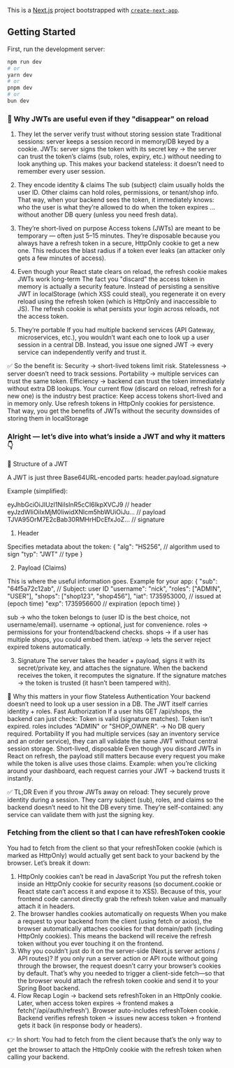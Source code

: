 This is a [Next.js](https://nextjs.org) project bootstrapped with [`create-next-app`](https://nextjs.org/docs/app/api-reference/cli/create-next-app).

## Getting Started

First, run the development server:

```bash
npm run dev
# or
yarn dev
# or
pnpm dev
# or
bun dev
```

### 🔎 Why JWTs are useful even if they "disappear" on reload

1. They let the server verify trust without storing session state
Traditional sessions: server keeps a session record in memory/DB keyed by a cookie.
JWTs: server signs the token with its secret key → the server can trust the token’s claims (sub, roles, expiry, etc.) without needing to look anything up.
This makes your backend stateless: it doesn’t need to remember every user session.

2. They encode identity & claims
The sub (subject) claim usually holds the user ID.
Other claims can hold roles, permissions, or tenant/shop info.
That way, when your backend sees the token, it immediately knows:
who the user is
what they’re allowed to do
when the token expires
…without another DB query (unless you need fresh data).

3. They’re short-lived on purpose
Access tokens (JWTs) are meant to be temporary — often just 5–15 minutes.
They’re disposable because you always have a refresh token in a secure, HttpOnly cookie to get a new one.
This reduces the blast radius if a token ever leaks (an attacker only gets a few minutes of access).

4. Even though your React state clears on reload, the refresh cookie makes JWTs work long-term
The fact you "discard" the access token in memory is actually a security feature.
Instead of persisting a sensitive JWT in localStorage (which XSS could steal), you regenerate it on every reload using the refresh token (which is HttpOnly and inaccessible to JS).
The refresh cookie is what persists your login across reloads, not the access token.

5. They’re portable
If you had multiple backend services (API Gateway, microservices, etc.), you wouldn’t want each one to look up a user session in a central DB.
Instead, you issue one signed JWT → every service can independently verify and trust it.

✅ So the benefit is:
Security → short-lived tokens limit risk.
Statelessness → server doesn’t need to track sessions.
Portability → multiple services can trust the same token.
Efficiency → backend can trust the token immediately without extra DB lookups.
Your current flow (discard on reload, refresh for a new one) is the industry best practice:
Keep access tokens short-lived and in memory only.
Use refresh tokens in HttpOnly cookies for persistence.
That way, you get the benefits of JWTs without the security downsides of storing them in localStorage


### Alright — let’s dive into what’s inside a JWT and why it matters 👇

🔑 Structure of a JWT

A JWT is just three Base64URL-encoded parts:
header.payload.signature

Example (simplified):

eyJhbGciOiJIUzI1NiIsInR5cCI6IkpXVCJ9   // header
eyJzdWIiOiIxMjM0IiwidXNlcm5hbWUiOiJu... // payload
TJVA95OrM7E2cBab30RMHrHDcEfxJoZ...      // signature

1. Header

Specifies metadata about the token:
{
  "alg": "HS256",  // algorithm used to sign
  "typ": "JWT"     // type
}

2. Payload (Claims)

This is where the useful information goes.
Example for your app:
{
  "sub": "64f5a72c12ab",   // Subject: user ID
  "username": "nick",
  "roles": ["ADMIN", "USER"],
  "shops": ["shop123", "shop456"],
  "iat": 1735953000,       // issued at (epoch time)
  "exp": 1735956600        // expiration (epoch time)
}


sub → who the token belongs to (user ID is the best choice, not username/email).
username → optional, just for convenience.
roles → permissions for your frontend/backend checks.
shops → if a user has multiple shops, you could embed them.
iat/exp → lets the server reject expired tokens automatically.

3. Signature
The server takes the header + payload, signs it with its secret/private key, and attaches the signature.
When the backend receives the token, it recomputes the signature.
If the signature matches → the token is trusted (it hasn’t been tampered with).

🔎 Why this matters in your flow
Stateless Authentication
Your backend doesn’t need to look up a user session in a DB. The JWT itself carries identity + roles.
Fast Authorization
If a user hits GET /api/shops, the backend can just check:
Token is valid (signature matches).
Token isn’t expired.
roles includes "ADMIN" or "SHOP_OWNER".
→ No DB query required.
Portability
If you had multiple services (say an inventory service and an order service), they can all validate the same JWT without central session storage.
Short-lived, disposable
Even though you discard JWTs in React on refresh, the payload still matters because every request you make while the token is alive uses those claims.
Example: when you’re clicking around your dashboard, each request carries your JWT → backend trusts it instantly.

✅ TL;DR
Even if you throw JWTs away on reload:
They securely prove identity during a session.
They carry subject (sub), roles, and claims so the backend doesn’t need to hit the DB every time.
They’re self-contained: any service can validate them with just the signing key.

### Fetching from the client so that I can have refreshToken cookie

You had to fetch from the client so that your refreshToken cookie (which is marked as HttpOnly) would actually get sent back to your backend by the browser. Let’s break it down:
1. HttpOnly cookies can’t be read in JavaScript
You put the refresh token inside an HttpOnly cookie for security reasons (so document.cookie or React state can’t access it and expose it to XSS).
Because of this, your frontend code cannot directly grab the refresh token value and manually attach it in headers.
2. The browser handles cookies automatically on requests
When you make a request to your backend from the client (using fetch or axios), the browser automatically attaches cookies for that domain/path (including HttpOnly cookies).
This means the backend will receive the refresh token without you ever touching it on the frontend.
3. Why you couldn’t just do it on the server-side (Next.js server actions / API routes)?
If you only run a server action or API route without going through the browser, the request doesn’t carry your browser’s cookies by default.
That’s why you needed to trigger a client-side fetch—so that the browser would attach the refresh token cookie and send it to your Spring Boot backend.
4. Flow Recap
Login → backend sets refreshToken in an HttpOnly cookie.
Later, when access token expires → frontend makes a fetch('/api/auth/refresh').
Browser auto-includes refreshToken cookie.
Backend verifies refresh token → issues new access token → frontend gets it back (in response body or headers).

👉 In short:
You had to fetch from the client because that’s the only way to get the browser to attach the HttpOnly cookie with the refresh token when calling your backend.